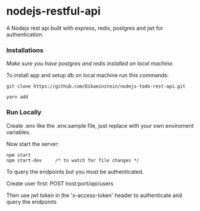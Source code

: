 # nodejs-restful-api
A Nodejs rest api built with express, redis, postgres and jwt for authentication.

### Installations

_Make sure you have postgres and redis installed on local machine._

To install app and setup db on local machine run this commands:
```
git clone https://github.com/Dikaeinstein/nodejs-todo-rest-api.git

yarn add
```

### Run Locally

Create .env like the .env.sample file, just replace with your own enviroment variables.

Now start the server:

```
npm start
npm start-dev     /* to watch for file changes */
```

To query the endpoints but you must be authenticated.

Create user first: POST host:port/api/users

Then use jwt token in the 'x-access-token' header to authenticate and query the endpoints
